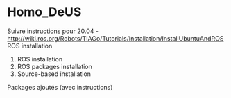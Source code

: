 # Homo_DeUS
Suivre instructions pour 20.04 - http://wiki.ros.org/Robots/TIAGo/Tutorials/Installation/InstallUbuntuAndROS
ROS installation
1. ROS installation
2. ROS packages installation
3. Source-based installation

Packages ajoutés (avec instructions)
